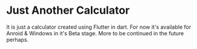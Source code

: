 # Just Another Calculator

It is just a calculator created using Flutter in dart. 
For now it's available for Anroid & Windows in it's Beta stage. 
More to be continued in the future perhaps.